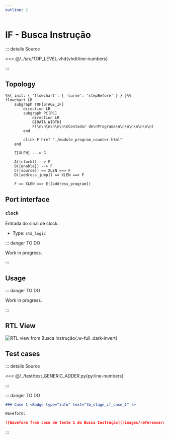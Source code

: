 ```yaml
---
outline: 2
---
```


# IF - Busca Instrução

::: details Source <a href="https://github.com/pfeinsper/24a-CTI-RISCV/blob/main/src/STAGE_IF.vhd" target="blank" style="float:right"><Badge type="tip" text="STAGE_IF.vhd &boxbox;" /></a>

<<< @/../src/TOP_LEVEL.vhd{vhdl:line-numbers}

:::

## Topology

```mermaid
%%{ init: { 'flowchart': { 'curve': 'stepBefore' } } }%%
flowchart LR
    subgraph TOP[STAGE_IF]
        direction LR
        subgraph PC[PC]
            direction LR
            G[DATA_WIDTH]
            F(\n\n\n\n\n\n\nContador de\nPrograma\n\n\n\n\n\n\n\n)
        end

        click F href "./module_program_counter.html"
    end
    
    Z[XLEN] -.-> G

    A((clock)) --> F
    B([enable]) --> F
    C([source]) == XLEN ==> F
    D([address_jump]) == XLEN ==> F

    F == XLEN ==> E([address_program])
```

## Port interface

### `clock` <Badge type="success" text="INPUT" />

Entrada do sinal de clock.

- Type: `std_logic`

::: danger TO DO

Work in progress.

:::

## Usage

::: danger TO DO

Work in progress.

:::

## RTL View

![RTL view from Busca Instrução](/images/reference/components/stage_if_netlist.svg){.w-full .dark-invert}

## Test cases

::: details Source <a href="https://github.com/pfeinsper/24a-CTI-RISCV/blob/main/test/test_STAGE_IF.py" target="blank" style="float:right"><Badge type="tip" text="test_STAGE_IF.py &boxbox;" /></a>

<<< @/../test/test_GENERIC_ADDER.py{py:line-numbers}

:::

::: danger TO DO

```md
### Case 1 <Badge type="info" text="tb_stage_if_case_1" />

Waveform:

![Waveform from caso de teste 1 do Busca Instrução](/images/reference/components/tb_stage_if_case_1.svg){.w-full .dark-invert}
```

:::
